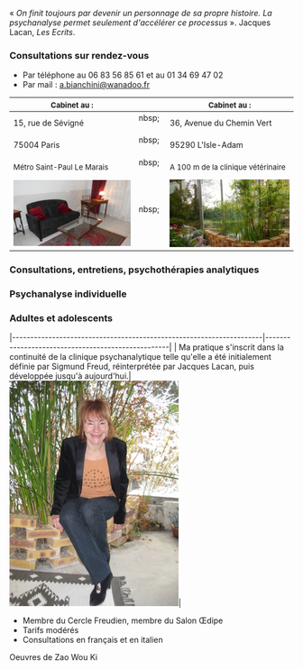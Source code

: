 « *On finit toujours par devenir un personnage de sa propre histoire. La psychanalyse permet seulement d'accélérer ce processus* ». Jacques Lacan, *Les Ecrits*.

<div id='rdv'>
<h3>Consultations sur rendez-vous</h3>
<ul>
<li>Par téléphone  au 06 83 56 85 61 et au 01 34 69 47 02</li>
<li>Par mail : <a href="mailto:a.bianchini@wanadoo.fr">a.bianchini@wanadoo.fr</a></li>
</ul>
</div>


| <span style="font-size:small">Cabinet au :</span>|  &nbsp; &nbsp; |<span style="font-size:small">Cabinet au :</span>|
|----------------------------------------------------|--|-----------------|
|15, rue de Sévigné 				     |  nbsp; &nbsp; | 36, Avenue du Chemin Vert |
|75004 Paris                                         |  nbsp; &nbsp; | 95290 L'Isle-Adam|
|<span style="font-size:small">Métro Saint-Paul Le Marais</span> |  nbsp; &nbsp; |<span style="font-size:small">A 100 m de la clinique vétérinaire</span>|
|![test](images/paris-salon-169.jpg)|  nbsp; &nbsp; | ![test](images/l-isle-adam.jpg )|



### Consultations, entretiens, psychothérapies analytiques

### Psychanalyse individuelle

### Adultes et adolescents




|---------------------------------------------------------------------|---------------------------------------------------|
| Ma pratique s'inscrit dans la continuité de la clinique psychanalytique telle qu'elle a été initialement définie par Sigmund Freud, réinterprétée par Jacques Lacan, puis développée jusqu'à aujourd'hui.|  ![test](images/annik.jpg )|

	
- Membre du Cercle Freudien, membre du Salon Œdipe
- Tarifs modérés
- Consultations en français et en italien 

Oeuvres de Zao Wou Ki
